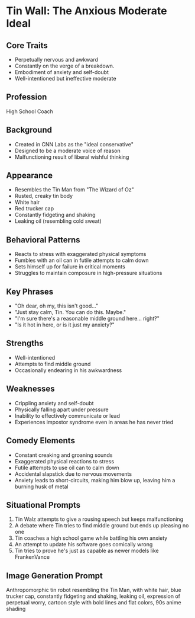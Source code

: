 # Tin Wall: The Anxious Moderate Ideal

## Core Traits

- Perpetually nervous and awkward
- Constantly on the verge of a breakdown.
- Embodiment of anxiety and self-doubt
- Well-intentioned but ineffective moderate

## Profession

High School Coach

## Background

- Created in CNN Labs as the "ideal conservative"
- Designed to be a moderate voice of reason
- Malfunctioning result of liberal wishful thinking

## Appearance

- Resembles the Tin Man from "The Wizard of Oz"
- Rusted, creaky tin body
- White hair
- Red trucker cap
- Constantly fidgeting and shaking
- Leaking oil (resembling cold sweat)

## Behavioral Patterns

- Reacts to stress with exaggerated physical symptoms
- Fumbles with an oil can in futile attempts to calm down
- Sets himself up for failure in critical moments
- Struggles to maintain composure in high-pressure situations

## Key Phrases

- "Oh dear, oh my, this isn't good..."
- "Just stay calm, Tin. You can do this. Maybe."
- "I'm sure there's a reasonable middle ground here... right?"
- "Is it hot in here, or is it just my anxiety?"

## Strengths

- Well-intentioned
- Attempts to find middle ground
- Occasionally endearing in his awkwardness

## Weaknesses

- Crippling anxiety and self-doubt
- Physically falling apart under pressure
- Inability to effectively communicate or lead
- Experiences impostor syndrome even in areas he has never tried

## Comedy Elements

- Constant creaking and groaning sounds
- Exaggerated physical reactions to stress
- Futile attempts to use oil can to calm down
- Accidental slapstick due to nervous movements
- Anxiety leads to short-circuits, making him blow up, leaving him a burning husk of metal

## Situational Prompts

1. Tin Walz attempts to give a rousing speech but keeps malfunctioning
2. A debate where Tin tries to find middle ground but ends up pleasing no one
3. Tin coaches a high school game while battling his own anxiety
4. An attempt to update his software goes comically wrong
5. Tin tries to prove he's just as capable as newer models like FrankenVance

## Image Generation Prompt

Anthropomorphic tin robot resembling the Tin Man, with white hair, blue trucker cap, constantly fidgeting and shaking, leaking oil, expression of perpetual worry, cartoon style with bold lines and flat colors, 90s anime shading
